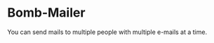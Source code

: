 <h1>Bomb-Mailer</h1>
<p>You can send mails to multiple people with multiple e-mails at a time.</p>

